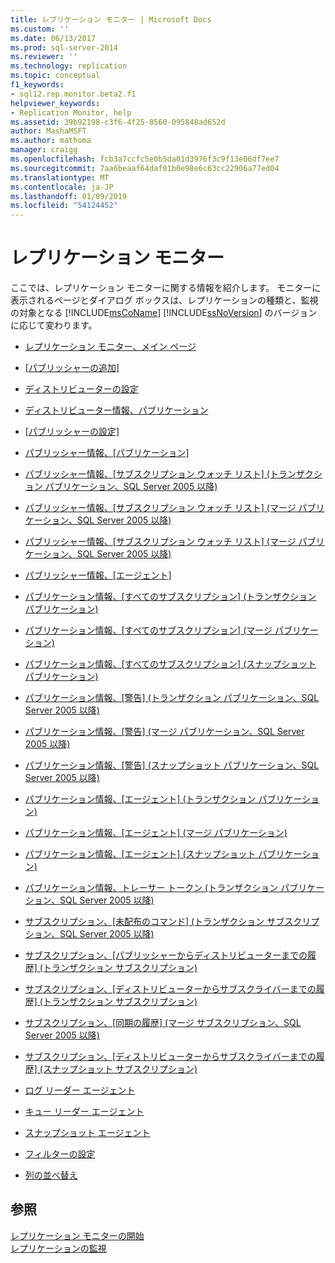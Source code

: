 ```yaml
---
title: レプリケーション モニター | Microsoft Docs
ms.custom: ''
ms.date: 06/13/2017
ms.prod: sql-server-2014
ms.reviewer: ''
ms.technology: replication
ms.topic: conceptual
f1_keywords:
- sql12.rep.monitor.beta2.f1
helpviewer_keywords:
- Replication Monitor, help
ms.assetid: 39b92198-c3f6-4f25-8560-095848ad652d
author: MashaMSFT
ms.author: mathoma
manager: craigg
ms.openlocfilehash: fcb3a7ccfc5e0b5da01d3976f3c9f13e06df7ee7
ms.sourcegitcommit: 7aa6beaaf64daf01b0e98e6c63cc22906a77ed04
ms.translationtype: MT
ms.contentlocale: ja-JP
ms.lasthandoff: 01/09/2019
ms.locfileid: "54124452"
---
```

# <a name="replication-monitor"></a>レプリケーション モニター
  ここでは、レプリケーション モニターに関する情報を紹介します。 モニターに表示されるページとダイアログ ボックスは、レプリケーションの種類と、監視の対象となる [!INCLUDE[msCoName](../../includes/msconame-md.md)] [!INCLUDE[ssNoVersion](../../includes/ssnoversion-md.md)] のバージョンに応じて変わります。  
  
-   [レプリケーション モニター、メイン ページ](replication-monitor-main-page.md)  
  
-   [[パブリッシャーの追加]](add-publisher.md)  
  
-   [ディストリビューターの設定](distributor-settings.md)  
  
-   [ディストリビューター情報、パブリケーション](distributor-information-publications.md)  

-   [[パブリッシャーの設定]](publisher-settings.md)  
  
-   [パブリッシャー情報、[パブリケーション]](publisher-information-publications.md)  
  
-   [パブリッシャー情報、[サブスクリプション ウォッチ リスト] &#40;トランザクション パブリケーション、SQL Server 2005 以降&#41;](publisher-information-subscription-watch-list-transactional.md)  
  
-   [パブリッシャー情報、[サブスクリプション ウォッチ リスト] &#40;マージ パブリケーション、SQL Server 2005 以降&#41;](publisher-information-subscription-watch-list-merge-publication.md)  
  
-   [パブリッシャー情報、[サブスクリプション ウォッチ リスト] &#40;マージ パブリケーション、SQL Server 2005 以降&#41;](publisher-information-subscription-watch-list-snapshot.md)  
  
-   [パブリッシャー情報、[エージェント]](publisher-information-agents.md)  
  
-   [パブリケーション情報、[すべてのサブスクリプション] &#40;トランザクション パブリケーション&#41;](publication-information-all-subscriptions-transactional-publication.md)  
  
-   [パブリケーション情報、[すべてのサブスクリプション] &#40;マージ パブリケーション&#41;](publication-information-all-subscriptions-merge-publication.md)  
  
-   [パブリケーション情報、[すべてのサブスクリプション] &#40;スナップショット パブリケーション&#41;](publication-information-all-subscriptions-snapshot-publication.md)  
  
-   [パブリケーション情報、[警告] &#40;トランザクション パブリケーション、SQL Server 2005 以降&#41;](publication-information-warnings-transactional-publication.md)  
  
-   [パブリケーション情報、[警告] &#40;マージ パブリケーション、SQL Server 2005 以降&#41;](publication-information-warnings-merge-publication-sql-server-2005-and-later.md)  
  
-   [パブリケーション情報、[警告] &#40;スナップショット パブリケーション、SQL Server 2005 以降&#41;](publication-information-warnings-snapshot-publication-sql-server-2005-and-later.md)  
  
-   [パブリケーション情報、[エージェント] &#40;トランザクション パブリケーション&#41;](publication-information-agents-transactional-publication.md)  
  
-   [パブリケーション情報、[エージェント] &#40;マージ パブリケーション&#41;](publication-information-agents-merge-publication.md)  
  
-   [パブリケーション情報、[エージェント] &#40;スナップショット パブリケーション&#41;](publication-information-agents-snapshot-publication.md)  
  
-   [パブリケーション情報、トレーサー トークン &#40;トランザクション パブリケーション、SQL Server 2005 以降&#41;](publication-information-tracer-tokens-sql-server-2005-and-later.md)  
  
-   [サブスクリプション、[未配布のコマンド] &#40;トランザクション サブスクリプション、SQL Server 2005 以降&#41;](subscription-undistributed-commands-transactional-subscription.md)  
  
-   [サブスクリプション、[パブリッシャーからディストリビューターまでの履歴] &#40;トランザクション サブスクリプション&#41;](subscription-publisher-to-distributor-history-transactional-subscription.md)  
  
-   [サブスクリプション、[ディストリビューターからサブスクライバーまでの履歴] &#40;トランザクション サブスクリプション&#41;](subscription-distributor-to-subscriber-history-transactional-subscription.md)  
  
-   [サブスクリプション、[同期の履歴] &#40;マージ サブスクリプション、SQL Server 2005 以降&#41;](subscription-synchronization-history.md)  
  
-   [サブスクリプション、[ディストリビューターからサブスクライバーまでの履歴] &#40;スナップショット サブスクリプション&#41;](subscription-distributor-to-subscriber-history-snapshot-subscription.md)  
  
-   [ログ リーダー エージェント](log-reader-agent.md)  
  
-   [キュー リーダー エージェント](queue-reader-agent.md)  
  
-   [スナップショット エージェント](snapshot-agent.md)  
  
-   [フィルターの設定](filter-settings.md)  
  
-   [列の並べ替え](sort-columns.md)  
  
## <a name="see-also"></a>参照  
 [レプリケーション モニターの開始](monitor/start-the-replication-monitor.md)   
 [レプリケーションの監視](monitoring-replication.md)   
  
  
